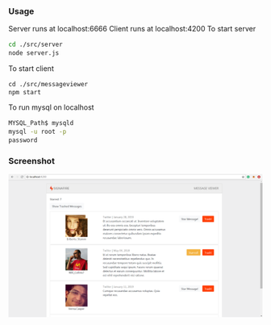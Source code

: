 ### Usage
Server runs at localhost:6666
Client runs at localhost:4200
To start server
```bash
cd ./src/server
node server.js
```
To start client
```
cd ./src/messageviewer
npm start
```
To run mysql on localhost
```bash
MYSQL_Path$ mysqld
mysql -u root -p
password
```
### Screenshot
![alt text](./Screenshot1.PNG "Screenshot")
